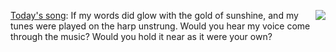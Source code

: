 <img src="http://scripting.com/images/2020/08/19/mailman.png" border="0" align="right"><a href="https://www.youtube.com/watch?v=671AgW9xSiA">Today's song</a>: If my words did glow with the gold of sunshine, and my tunes were played on the harp unstrung. Would you hear my voice come through the music? Would you hold it near as it were your own?
